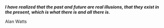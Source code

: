_**I have realized that the past and future are real illusions, that they exist in the present, which is what there is and all there is.**_

Alan Watts
